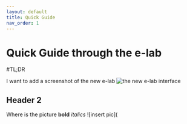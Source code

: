 ```yaml
---
layout: default
title: Quick Guide
nav_order: 1
---
```


# Quick Guide through the e-lab
\#TL;DR

I want to add a screenshot of the new e-lab ![the new e-lab interface](../../assets/images/elab_interface.png)

## Header 2 
Where is the picture **bold** *italics* ![insert pic](

